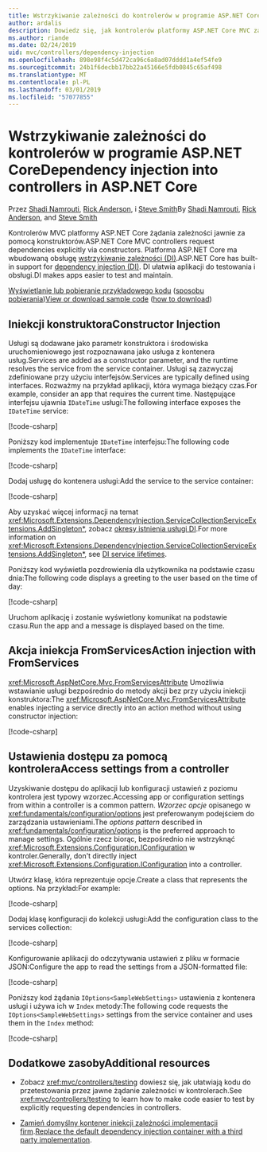 ```yaml
---
title: Wstrzykiwanie zależności do kontrolerów w programie ASP.NET Core
author: ardalis
description: Dowiedz się, jak kontrolerów platformy ASP.NET Core MVC zażądać ich zależności, które jawnie za pomocą ich konstruktory mogę przy użyciu iniekcji zależności w programie ASP.NET Core.
ms.author: riande
ms.date: 02/24/2019
uid: mvc/controllers/dependency-injection
ms.openlocfilehash: 898e98f4c5d472ca96c6a8ad07dddd1a4ef54fe9
ms.sourcegitcommit: 24b1f6decbb17bb22a45166e5fdb0845c65af498
ms.translationtype: MT
ms.contentlocale: pl-PL
ms.lasthandoff: 03/01/2019
ms.locfileid: "57077855"
---
```

# <a name="dependency-injection-into-controllers-in-aspnet-core"></a><span data-ttu-id="3617b-103">Wstrzykiwanie zależności do kontrolerów w programie ASP.NET Core</span><span class="sxs-lookup"><span data-stu-id="3617b-103">Dependency injection into controllers in ASP.NET Core</span></span>

<a name="dependency-injection-controllers"></a>

<span data-ttu-id="3617b-104">Przez [Shadi Namrouti](https://github.com/shadinamrouti), [Rick Anderson](https://twitter.com/RickAndMSFT), i [Steve Smith](https://github.com/ardalis)</span><span class="sxs-lookup"><span data-stu-id="3617b-104">By [Shadi Namrouti](https://github.com/shadinamrouti), [Rick Anderson](https://twitter.com/RickAndMSFT), and [Steve Smith](https://github.com/ardalis)</span></span>

<span data-ttu-id="3617b-105">Kontrolerów MVC platformy ASP.NET Core żądania zależności jawnie za pomocą konstruktorów.</span><span class="sxs-lookup"><span data-stu-id="3617b-105">ASP.NET Core MVC controllers request dependencies explicitly via constructors.</span></span> <span data-ttu-id="3617b-106">Platforma ASP.NET Core ma wbudowaną obsługę [wstrzykiwanie zależności (DI)](xref:fundamentals/dependency-injection).</span><span class="sxs-lookup"><span data-stu-id="3617b-106">ASP.NET Core has built-in support for [dependency injection (DI)](xref:fundamentals/dependency-injection).</span></span> <span data-ttu-id="3617b-107">DI ułatwia aplikacji do testowania i obsługi.</span><span class="sxs-lookup"><span data-stu-id="3617b-107">DI makes apps easier to test and maintain.</span></span>

<span data-ttu-id="3617b-108">[Wyświetlanie lub pobieranie przykładowego kodu](https://github.com/aspnet/Docs/tree/master/aspnetcore/mvc/controllers/dependency-injection/sample) ([sposobu pobierania](xref:index#how-to-download-a-sample))</span><span class="sxs-lookup"><span data-stu-id="3617b-108">[View or download sample code](https://github.com/aspnet/Docs/tree/master/aspnetcore/mvc/controllers/dependency-injection/sample) ([how to download](xref:index#how-to-download-a-sample))</span></span>

## <a name="constructor-injection"></a><span data-ttu-id="3617b-109">Iniekcji konstruktora</span><span class="sxs-lookup"><span data-stu-id="3617b-109">Constructor Injection</span></span>

<span data-ttu-id="3617b-110">Usługi są dodawane jako parametr konstruktora i środowiska uruchomieniowego jest rozpoznawana jako usługa z kontenera usług.</span><span class="sxs-lookup"><span data-stu-id="3617b-110">Services are added as a constructor parameter, and the runtime resolves the service from the service container.</span></span> <span data-ttu-id="3617b-111">Usługi są zazwyczaj zdefiniowane przy użyciu interfejsów.</span><span class="sxs-lookup"><span data-stu-id="3617b-111">Services are typically defined using interfaces.</span></span> <span data-ttu-id="3617b-112">Rozważmy na przykład aplikacji, która wymaga bieżący czas.</span><span class="sxs-lookup"><span data-stu-id="3617b-112">For example, consider an app that requires the current time.</span></span> <span data-ttu-id="3617b-113">Następujące interfejsu ujawnia `IDateTime` usługi:</span><span class="sxs-lookup"><span data-stu-id="3617b-113">The following interface exposes the `IDateTime` service:</span></span>

[!code-csharp[](dependency-injection/sample/ControllerDI/Interfaces/IDateTime.cs?name=snippet)]

<span data-ttu-id="3617b-114">Poniższy kod implementuje `IDateTime` interfejsu:</span><span class="sxs-lookup"><span data-stu-id="3617b-114">The following code implements the `IDateTime` interface:</span></span>

[!code-csharp[](dependency-injection/sample/ControllerDI/Services/SystemDateTime.cs?name=snippet)]

<span data-ttu-id="3617b-115">Dodaj usługę do kontenera usługi:</span><span class="sxs-lookup"><span data-stu-id="3617b-115">Add the service to the service container:</span></span>

[!code-csharp[](dependency-injection/sample/ControllerDI/Startup1.cs?name=snippet&highlight=3)]

<span data-ttu-id="3617b-116">Aby uzyskać więcej informacji na temat <xref:Microsoft.Extensions.DependencyInjection.ServiceCollectionServiceExtensions.AddSingleton*>, zobacz [okresy istnienia usługi DI](xref:fundamentals/dependency-injection#service-lifetimes).</span><span class="sxs-lookup"><span data-stu-id="3617b-116">For more information on <xref:Microsoft.Extensions.DependencyInjection.ServiceCollectionServiceExtensions.AddSingleton*>, see [DI service lifetimes](xref:fundamentals/dependency-injection#service-lifetimes).</span></span>

<span data-ttu-id="3617b-117">Poniższy kod wyświetla pozdrowienia dla użytkownika na podstawie czasu dnia:</span><span class="sxs-lookup"><span data-stu-id="3617b-117">The following code displays a greeting to the user based on the time of day:</span></span>

[!code-csharp[](dependency-injection/sample/ControllerDI/Controllers/HomeController.cs?name=snippet)]

<span data-ttu-id="3617b-118">Uruchom aplikację i zostanie wyświetlony komunikat na podstawie czasu.</span><span class="sxs-lookup"><span data-stu-id="3617b-118">Run the app and a message is displayed based on the time.</span></span>

## <a name="action-injection-with-fromservices"></a><span data-ttu-id="3617b-119">Akcja iniekcja FromServices</span><span class="sxs-lookup"><span data-stu-id="3617b-119">Action injection with FromServices</span></span>

<span data-ttu-id="3617b-120"><xref:Microsoft.AspNetCore.Mvc.FromServicesAttribute> Umożliwia wstawianie usługi bezpośrednio do metody akcji bez przy użyciu iniekcji konstruktora:</span><span class="sxs-lookup"><span data-stu-id="3617b-120">The <xref:Microsoft.AspNetCore.Mvc.FromServicesAttribute> enables injecting a service directly into an action method without using constructor injection:</span></span>

[!code-csharp[](dependency-injection/sample/ControllerDI/Controllers/HomeController.cs?name=snippet2)]

## <a name="access-settings-from-a-controller"></a><span data-ttu-id="3617b-121">Ustawienia dostępu za pomocą kontrolera</span><span class="sxs-lookup"><span data-stu-id="3617b-121">Access settings from a controller</span></span>

<span data-ttu-id="3617b-122">Uzyskiwanie dostępu do aplikacji lub konfiguracji ustawień z poziomu kontrolera jest typowy wzorzec.</span><span class="sxs-lookup"><span data-stu-id="3617b-122">Accessing app or configuration settings from within a controller is a common pattern.</span></span> <span data-ttu-id="3617b-123">*Wzorzec opcje* opisanego w <xref:fundamentals/configuration/options> jest preferowanym podejściem do zarządzania ustawieniami.</span><span class="sxs-lookup"><span data-stu-id="3617b-123">The *options pattern* described in <xref:fundamentals/configuration/options> is the preferred approach to manage settings.</span></span> <span data-ttu-id="3617b-124">Ogólnie rzecz biorąc, bezpośrednio nie wstrzyknąć <xref:Microsoft.Extensions.Configuration.IConfiguration> w kontroler.</span><span class="sxs-lookup"><span data-stu-id="3617b-124">Generally, don't directly inject <xref:Microsoft.Extensions.Configuration.IConfiguration> into a controller.</span></span>

<span data-ttu-id="3617b-125">Utwórz klasę, która reprezentuje opcje.</span><span class="sxs-lookup"><span data-stu-id="3617b-125">Create a class that represents the options.</span></span> <span data-ttu-id="3617b-126">Na przykład:</span><span class="sxs-lookup"><span data-stu-id="3617b-126">For example:</span></span>

[!code-csharp[](dependency-injection/sample/ControllerDI/Models/SampleWebSettings.cs?name=snippet)]

<span data-ttu-id="3617b-127">Dodaj klasę konfiguracji do kolekcji usługi:</span><span class="sxs-lookup"><span data-stu-id="3617b-127">Add the configuration class to the services collection:</span></span>

[!code-csharp[](dependency-injection/sample/ControllerDI/Startup.cs?highlight=4&name=snippet1)]

<span data-ttu-id="3617b-128">Konfigurowanie aplikacji do odczytywania ustawień z pliku w formacie JSON:</span><span class="sxs-lookup"><span data-stu-id="3617b-128">Configure the app to read the settings from a JSON-formatted file:</span></span>

[!code-csharp[](dependency-injection/sample/ControllerDI/Program.cs?name=snippet&range=10-15)]

<span data-ttu-id="3617b-129">Poniższy kod żądania `IOptions<SampleWebSettings>` ustawienia z kontenera usługi i używa ich w `Index` metody:</span><span class="sxs-lookup"><span data-stu-id="3617b-129">The following code requests the `IOptions<SampleWebSettings>` settings from the service container and uses them in the `Index` method:</span></span>

[!code-csharp[](dependency-injection/sample/ControllerDI/Controllers/SettingsController.cs?name=snippet)]

## <a name="additional-resources"></a><span data-ttu-id="3617b-130">Dodatkowe zasoby</span><span class="sxs-lookup"><span data-stu-id="3617b-130">Additional resources</span></span>

* <span data-ttu-id="3617b-131">Zobacz <xref:mvc/controllers/testing> dowiesz się, jak ułatwiają kodu do przetestowania przez jawne żądanie zależności w kontrolerach.</span><span class="sxs-lookup"><span data-stu-id="3617b-131">See <xref:mvc/controllers/testing> to learn how to make code easier to test by explicitly requesting dependencies in controllers.</span></span>

* <span data-ttu-id="3617b-132">[Zamień domyślny kontener iniekcji zależności implementacji firm](xref:fundamentals/dependency-injection#default-service-container-replacement).</span><span class="sxs-lookup"><span data-stu-id="3617b-132">[Replace the default dependency injection container with a third party implementation](xref:fundamentals/dependency-injection#default-service-container-replacement).</span></span>
